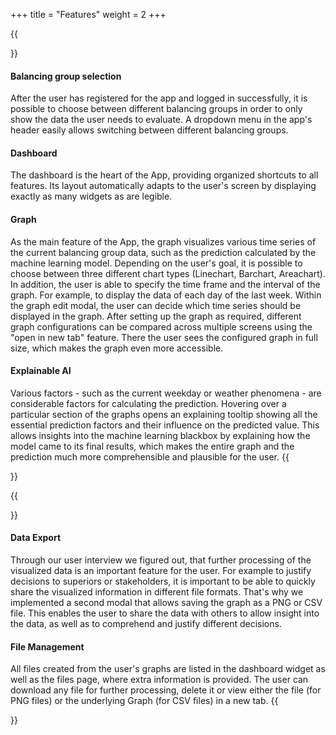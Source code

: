 +++
title = "Features"
weight = 2
+++


{{<section title="Data Visualization">}}
#### Balancing group selection
After the user has registered for the app and logged in successfully, it is possible to choose between different balancing groups in order to only show the data the user needs to evaluate.
A dropdown menu in the app's header easily allows switching between different balancing groups.

#### Dashboard
The dashboard is the heart of the App, providing organized shortcuts to all features. Its layout automatically adapts to the user's screen by displaying exactly as many widgets as are legible.

#### Graph
As the main feature of the App, the graph visualizes various time series of the current balancing group data, such as the prediction calculated by the machine learning model. Depending on the user's goal, it is possible to choose between three different chart types (Linechart, Barchart, Areachart).
In addition, the user is able to specify the time frame and the interval of the graph. For example, to display the data of each day of the last week. Within the graph edit modal, the user can decide which time series should be displayed in the graph.
After setting up the graph as required, different graph configurations can be compared across multiple screens using the "open in new tab" feature. There the user sees the configured graph in full size, which makes the graph even more accessible.

#### Explainable AI
Various factors - such as the current weekday or weather phenomena - are considerable factors for calculating the prediction. Hovering over a particular section of the graphs opens an explaining tooltip showing all the essential prediction factors and their influence on the predicted value.
This allows insights into the machine learning blackbox by explaining how the model came to its final results, which makes the entire graph and the prediction much more comprehensible and plausible for the user.
{{</section>}}

{{<section title="Data Processing">}}
#### Data Export
Through our user interview we figured out, that further processing of the visualized data is an important feature for the user. For example to justify decisions to superiors or stakeholders, it is important to be able to quickly share the visualized information in different file formats.
That's why we implemented a second modal that allows saving the graph as a PNG or CSV file. This enables the user to share the data with others to allow insight into the data, as well as to comprehend and justify different decisions.

#### File Management
All files created from the user's graphs are listed in the dashboard widget as well as the files page, where extra information is provided. The user can download any file for further processing, delete it or view either the file (for PNG files) or the underlying Graph (for CSV files) in a new tab.
{{</section>}}
